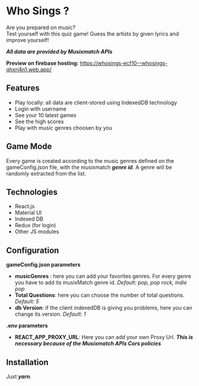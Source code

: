 # Who Sings ?
Are you prepared on music? <br>
Test yourself with this quiz game! Guess the artists by given lyrics and improve yourself!

***All data are provided by Musixmatch APIs*** 
<br>

**Preview on firebase hosting:**
https://whosings-ecf10--whosings-qhxri4n1.web.app/

## Features
- Play locally: all data are client-stored using IndexedDB technology
- Login with username 
- See your 10 latest games 
- See the high scores 
- Play with music genres choosen by you

## Game Mode
Every game is created according to the music genres defined on the gameConfig.json file, with the musixmatch ***genre id***. 
A genre will be randomly extracted from the list.

## Technologies
- React.js
- Material UI
- Indexed DB
- Redux (for login)
- Other JS modules

## Configuration

**gameConfig.json parameters**
  - **musicGenres** : here you can add your favorites genres. For every genre you have to add its musixMatch genre id. *Default: pop, pop rock, indie pop*
  - **Total Questions**: here you can choose the number of total questions. *Default: 5*
  - **db Version**: if the client indexedDB is giving you problems, here you can change its version. *Default: 1*

**.env parameters**

  - **REACT_APP_PROXY_URL**: Here you can add your own Proxy Url. ***This is necessary because of the Musixmatch APIs Cors policies***

## Installation
Just ***yarn***.
